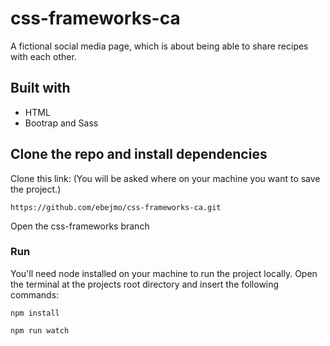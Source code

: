 # css-frameworks-ca
A fictional social media page, which is about being able to share recipes with each other.

## Built with
* HTML
* Bootrap and Sass

## Clone the repo and install dependencies
Clone this link: (You will be asked where on your machine you want to save the project.)
```
https://github.com/ebejmo/css-frameworks-ca.git
```
Open the css-frameworks branch

### Run
You'll need node installed on your machine to run the project locally. Open the terminal at the projects root directory and insert the following commands:
```
npm install
```
```
npm run watch
```


